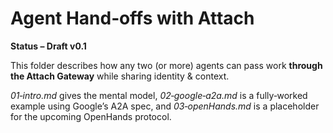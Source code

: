# Agent Hand‑offs with Attach

**Status – Draft v0.1**

This folder describes how any two (or more) agents can pass work **through the Attach Gateway** while sharing identity & context.

*01‑intro.md* gives the mental model, *02‑google‑a2a.md* is a fully‑worked example using Google’s A2A spec, and *03‑openHands.md* is a placeholder for the upcoming OpenHands protocol.